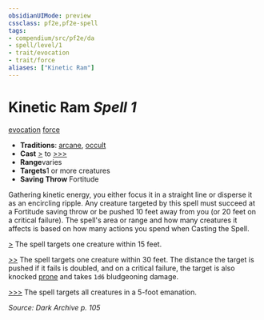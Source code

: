 ```yaml
---
obsidianUIMode: preview
cssclass: pf2e,pf2e-spell
tags:
- compendium/src/pf2e/da
- spell/level/1
- trait/evocation
- trait/force
aliases: ["Kinetic Ram"]
---
```

# Kinetic Ram *Spell 1*   
[evocation](../../Rules/traits/evocation.md)  [force](../../Rules/traits/force.md)  

- **Traditions**: [arcane](../../Rules/traits/arcane.md), [occult](../../Rules/traits/occult.md)
- **Cast** [>](../../Rules/core-rulebook/chapter-9-playing-the-game.md#Actions "Single Action") to [>>>](../../Rules/core-rulebook/chapter-9-playing-the-game.md#Actions "Three-Action") 
- **Range**varies
- **Targets**1 or more creatures
- **Saving Throw** Fortitude

Gathering kinetic energy, you either focus it in a straight line or disperse it as an encircling ripple. Any creature targeted by this spell must succeed at a Fortitude saving throw or be pushed 10 feet away from you (or 20 feet on a critical failure). The spell's area or range and how many creatures it affects is based on how many actions you spend when Casting the Spell.

[>](../../Rules/core-rulebook/chapter-9-playing-the-game.md#Actions "Single Action") The spell targets one creature within 15 feet.

[>>](../../Rules/core-rulebook/chapter-9-playing-the-game.md#Actions "Two-Action") The spell targets one creature within 30 feet. The distance the target is pushed if it fails is doubled, and on a critical failure, the target is also knocked [prone](../../Rules/conditions.md#Prone) and takes `1d6` bludgeoning damage.

[>>>](../../Rules/core-rulebook/chapter-9-playing-the-game.md#Actions "Three-Action") The spell targets all creatures in a 5-foot emanation.

*Source: Dark Archive p. 105*